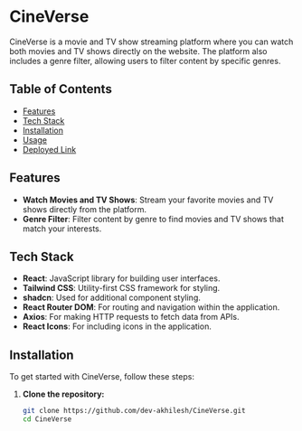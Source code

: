 # CineVerse

CineVerse is a movie and TV show streaming platform where you can watch both movies and TV shows directly on the website. The platform also includes a genre filter, allowing users to filter content by specific genres.

## Table of Contents
- [Features](#features)
- [Tech Stack](#tech-stack)
- [Installation](#installation)
- [Usage](#usage)
- [Deployed Link](#deployed-link)

## Features
- **Watch Movies and TV Shows**: Stream your favorite movies and TV shows directly from the platform.
- **Genre Filter**: Filter content by genre to find movies and TV shows that match your interests.

## Tech Stack
- **React**: JavaScript library for building user interfaces.
- **Tailwind CSS**: Utility-first CSS framework for styling.
- **shadcn**: Used for additional component styling.
- **React Router DOM**: For routing and navigation within the application.
- **Axios**: For making HTTP requests to fetch data from APIs.
- **React Icons**: For including icons in the application.

## Installation
To get started with CineVerse, follow these steps:

1. **Clone the repository:**
   ```bash
   git clone https://github.com/dev-akhilesh/CineVerse.git
   cd CineVerse
